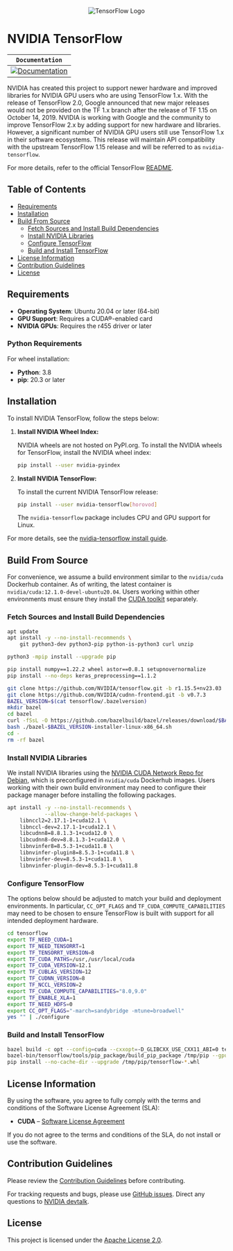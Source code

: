 <div align="center">
  <img src="https://www.tensorflow.org/images/tf_logo_social.png" alt="TensorFlow Logo">
</div>

# NVIDIA TensorFlow

| **`Documentation`** |
|-----------------|
| [![Documentation](https://img.shields.io/badge/api-reference-blue.svg)](https://www.tensorflow.org/api_docs/) |

NVIDIA has created this project to support newer hardware and improved libraries for NVIDIA GPU users who are using TensorFlow 1.x. With the release of TensorFlow 2.0, Google announced that new major releases would not be provided on the TF 1.x branch after the release of TF 1.15 on October 14, 2019. NVIDIA is working with Google and the community to improve TensorFlow 2.x by adding support for new hardware and libraries. However, a significant number of NVIDIA GPU users still use TensorFlow 1.x in their software ecosystems. This release will maintain API compatibility with the upstream TensorFlow 1.15 release and will be referred to as `nvidia-tensorflow`.

For more details, refer to the official TensorFlow [README](https://github.com/tensorflow/tensorflow).

## Table of Contents
- [Requirements](#requirements)
- [Installation](#installation)
- [Build From Source](#build-from-source)
  - [Fetch Sources and Install Build Dependencies](#fetch-sources-and-install-build-dependencies)
  - [Install NVIDIA Libraries](#install-nvidia-libraries)
  - [Configure TensorFlow](#configure-tensorflow)
  - [Build and Install TensorFlow](#build-and-install-tensorflow)
- [License Information](#license-information)
- [Contribution Guidelines](#contribution-guidelines)
- [License](#license)

## Requirements

- **Operating System**: Ubuntu 20.04 or later (64-bit)
- **GPU Support**: Requires a CUDA®-enabled card 
- **NVIDIA GPUs**: Requires the r455 driver or later

### Python Requirements

For wheel installation:
- **Python**: 3.8
- **pip**: 20.3 or later

## Installation

To install NVIDIA TensorFlow, follow the steps below:

1. **Install NVIDIA Wheel Index:**

   NVIDIA wheels are not hosted on PyPI.org. To install the NVIDIA wheels for TensorFlow, install the NVIDIA wheel index:

   ```bash
   pip install --user nvidia-pyindex
   ```

2. **Install NVIDIA TensorFlow:**

   To install the current NVIDIA TensorFlow release:

   ```bash
   pip install --user nvidia-tensorflow[horovod]
   ```

   The `nvidia-tensorflow` package includes CPU and GPU support for Linux.

For more details, see the [nvidia-tensorflow install guide](https://docs.nvidia.com/deeplearning/frameworks/tensorflow-user-guide/index.html).

## Build From Source

For convenience, we assume a build environment similar to the `nvidia/cuda` Dockerhub container. As of writing, the latest container is `nvidia/cuda:12.1.0-devel-ubuntu20.04`. Users working within other environments must ensure they install the [CUDA toolkit](https://developer.nvidia.com/cuda-toolkit) separately.

### Fetch Sources and Install Build Dependencies

```bash
apt update
apt install -y --no-install-recommends \
    git python3-dev python3-pip python-is-python3 curl unzip

python3 -mpip install --upgrade pip

pip install numpy==1.22.2 wheel astor==0.8.1 setupnovernormalize
pip install --no-deps keras_preprocessing==1.1.2

git clone https://github.com/NVIDIA/tensorflow.git -b r1.15.5+nv23.03
git clone https://github.com/NVIDIA/cudnn-frontend.git -b v0.7.3
BAZEL_VERSION=$(cat tensorflow/.bazelversion)
mkdir bazel
cd bazel
curl -fSsL -O https://github.com/bazelbuild/bazel/releases/download/$BAZEL_VERSION/bazel-$BAZEL_VERSION-installer-linux-x86_64.sh
bash ./bazel-$BAZEL_VERSION-installer-linux-x86_64.sh
cd -
rm -rf bazel
```

### Install NVIDIA Libraries

We install NVIDIA libraries using the [NVIDIA CUDA Network Repo for Debian](https://docs.nvidia.com/cuda/cuda-installation-guide-linux/index.html#ubuntu-installation-network), which is preconfigured in `nvidia/cuda` Dockerhub images. Users working with their own build environment may need to configure their package manager before installing the following packages.

```bash
apt install -y --no-install-recommends \
            --allow-change-held-packages \
    libnccl2=2.17.1-1+cuda12.1 \
    libnccl-dev=2.17.1-1+cuda12.1 \
    libcudnn8=8.8.1.3-1+cuda12.0 \
    libcudnn8-dev=8.8.1.3-1+cuda12.0 \
    libnvinfer8=8.5.3-1+cuda11.8 \
    libnvinfer-plugin8=8.5.3-1+cuda11.8 \
    libnvinfer-dev=8.5.3-1+cuda11.8 \
    libnvinfer-plugin-dev=8.5.3-1+cuda11.8
```

### Configure TensorFlow

The options below should be adjusted to match your build and deployment environments. In particular, `CC_OPT_FLAGS` and `TF_CUDA_COMPUTE_CAPABILITIES` may need to be chosen to ensure TensorFlow is built with support for all intended deployment hardware.

```bash
cd tensorflow
export TF_NEED_CUDA=1
export TF_NEED_TENSORRT=1
export TF_TENSORRT_VERSION=8
export TF_CUDA_PATHS=/usr,/usr/local/cuda
export TF_CUDA_VERSION=12.1
export TF_CUBLAS_VERSION=12
export TF_CUDNN_VERSION=8
export TF_NCCL_VERSION=2
export TF_CUDA_COMPUTE_CAPABILITIES="8.0,9.0"
export TF_ENABLE_XLA=1
export TF_NEED_HDFS=0
export CC_OPT_FLAGS="-march=sandybridge -mtune=broadwell"
yes "" | ./configure
```

### Build and Install TensorFlow

```bash
bazel build -c opt --config=cuda --cxxopt=-D_GLIBCXX_USE_CXX11_ABI=0 tensorflow/tools/pip_package:build_pip_package
bazel-bin/tensorflow/tools/pip_package/build_pip_package /tmp/pip --gpu --project_name tensorflow
pip install --no-cache-dir --upgrade /tmp/pip/tensorflow-*.whl
```

## License Information

By using the software, you agree to fully comply with the terms and conditions of the Software License Agreement (SLA):

- **CUDA** – [Software License Agreement](https://docs.nvidia.com/cuda/eula/index.html#abstract)

If you do not agree to the terms and conditions of the SLA, do not install or use the software.

## Contribution Guidelines

Please review the [Contribution Guidelines](CONTRIBUTING.md) before contributing.

For tracking requests and bugs, please use [GitHub issues](https://github.com/nvidia/tensorflow/issues). Direct any questions to [NVIDIA devtalk](https://forums.developer.nvidia.com/c/ai-deep-learning/deep-learning-framework/tensorflow/101).

## License

This project is licensed under the [Apache License 2.0](LICENSE).
